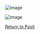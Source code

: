 


![image](https://github.com/user-attachments/assets/16b6f348-45b8-46d7-ac09-1024f5b439d2)

![image](https://github.com/user-attachments/assets/4d48e40b-c9f2-4861-8af1-835568f8d935)


[Return to Posit](readme.md)
